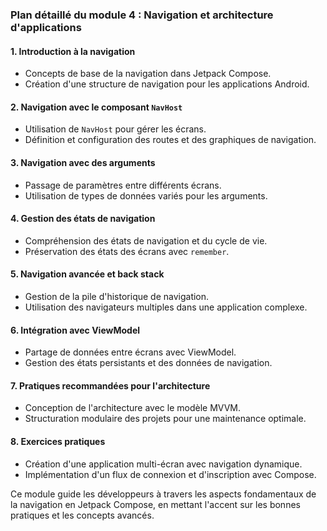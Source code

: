 ### Plan détaillé du module 4 : Navigation et architecture d'applications

#### **1. Introduction à la navigation**
   - Concepts de base de la navigation dans Jetpack Compose.
   - Création d'une structure de navigation pour les applications Android.

#### **2. Navigation avec le composant `NavHost`**
   - Utilisation de `NavHost` pour gérer les écrans.
   - Définition et configuration des routes et des graphiques de navigation.

#### **3. Navigation avec des arguments**
   - Passage de paramètres entre différents écrans.
   - Utilisation de types de données variés pour les arguments.

#### **4. Gestion des états de navigation**
   - Compréhension des états de navigation et du cycle de vie.
   - Préservation des états des écrans avec `remember`.

#### **5. Navigation avancée et back stack**
   - Gestion de la pile d'historique de navigation.
   - Utilisation des navigateurs multiples dans une application complexe.

#### **6. Intégration avec ViewModel**
   - Partage de données entre écrans avec ViewModel.
   - Gestion des états persistants et des données de navigation.

#### **7. Pratiques recommandées pour l'architecture**
   - Conception de l'architecture avec le modèle MVVM.
   - Structuration modulaire des projets pour une maintenance optimale.

#### **8. Exercices pratiques**
   - Création d'une application multi-écran avec navigation dynamique.
   - Implémentation d'un flux de connexion et d'inscription avec Compose.

Ce module guide les développeurs à travers les aspects fondamentaux de la navigation en Jetpack Compose, en mettant l'accent sur les bonnes pratiques et les concepts avancés.